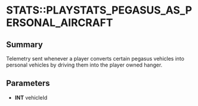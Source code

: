 # STATS::PLAYSTATS_PEGASUS_AS_PERSONAL_AIRCRAFT

## Summary
Telemetry sent whenever a player converts certain pegasus vehicles into personal vehicles by driving them into the player owned hanger.

## Parameters
* **INT** vehicleId